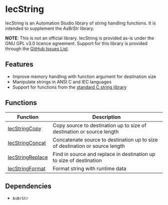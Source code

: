 # IecString

IecString is an Automation Studio library of string handling functions.  It is intended to supplement the AsBrStr library.

**NOTE**:  This is not an official library.  IecString is provided as-is under the GNU GPL v3.0 licence agreement.  Support for this library is provided through the [GitHub Issues List](https://github.com/tmatijevich/UserLog/issues).

## Features

- Improve memory handling with function argument for destination size
- Manipulate strings in ANSI C and IEC languages
- Support for functions from the [standard C string library](https://cplusplus.com/reference/cstring/)

## Functions

Function | Description
---|---
[IecStringCopy](https://github.com/tmatijevich/IecString/blob/main/IecString.fun#L2) | Copy source to destination up to size of destination or source length
[IecStringConcat](https://github.com/tmatijevich/IecString/blob/main/IecString.fun#L10) | Concatenate source to destination up to size of destination or source length
[IecStringReplace](https://github.com/tmatijevich/IecString/blob/main/IecString.fun#L18) | Find in source and replace in destination up to size of destination
[IecStringFormat](https://github.com/tmatijevich/IecString/blob/main/IecString.fun#L28) | Format string with runtime data

## Dependencies

- `AsBrStr`
